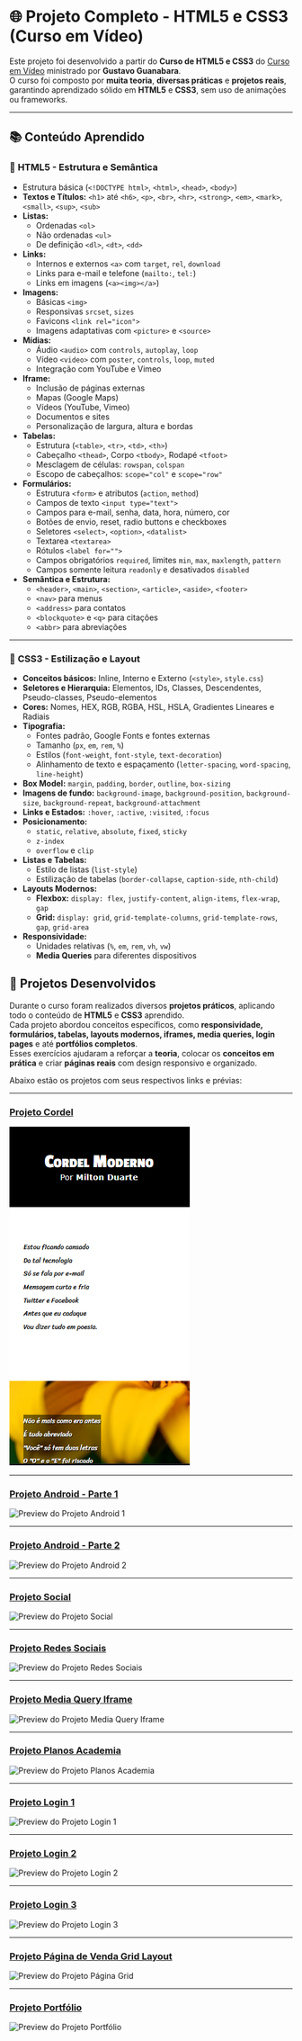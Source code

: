 # 🌐 Projeto Completo - HTML5 e CSS3 (Curso em Vídeo)

Este projeto foi desenvolvido a partir do **Curso de HTML5 e CSS3** do [Curso em Vídeo](https://www.cursoemvideo.com/) ministrado por **Gustavo Guanabara**.  
O curso foi composto por **muita teoria**, **diversas práticas** e **projetos reais**, garantindo aprendizado sólido em **HTML5** e **CSS3**, sem uso de animações ou frameworks.

---

## 📚 Conteúdo Aprendido

### 📝 **HTML5 - Estrutura e Semântica**
- Estrutura básica (`<!DOCTYPE html>`, `<html>`, `<head>`, `<body>`)
- **Textos e Títulos:** `<h1>` até `<h6>`, `<p>`, `<br>`, `<hr>`, `<strong>`, `<em>`, `<mark>`, `<small>`, `<sup>`, `<sub>`
- **Listas:**  
  - Ordenadas `<ol>`  
  - Não ordenadas `<ul>`  
  - De definição `<dl>`, `<dt>`, `<dd>`
- **Links:**  
  - Internos e externos `<a>` com `target`, `rel`, `download`  
  - Links para e-mail e telefone (`mailto:`, `tel:`)  
  - Links em imagens (`<a><img></a>`)
- **Imagens:**  
  - Básicas `<img>`  
  - Responsivas `srcset`, `sizes`  
  - Favicons `<link rel="icon">`  
  - Imagens adaptativas com `<picture>` e `<source>`
- **Mídias:**  
  - Áudio `<audio>` com `controls`, `autoplay`, `loop`  
  - Vídeo `<video>` com `poster`, `controls`, `loop`, `muted`  
  - Integração com YouTube e Vimeo
- **Iframe:**  
  - Inclusão de páginas externas  
  - Mapas (Google Maps)  
  - Vídeos (YouTube, Vimeo)  
  - Documentos e sites  
  - Personalização de largura, altura e bordas
- **Tabelas:**  
  - Estrutura (`<table>`, `<tr>`, `<td>`, `<th>`)  
  - Cabeçalho `<thead>`, Corpo `<tbody>`, Rodapé `<tfoot>`  
  - Mesclagem de células: `rowspan`, `colspan`  
  - Escopo de cabeçalhos: `scope="col"` e `scope="row"`
- **Formulários:**  
  - Estrutura `<form>` e atributos (`action`, `method`)  
  - Campos de texto `<input type="text">`  
  - Campos para e-mail, senha, data, hora, número, cor  
  - Botões de envio, reset, radio buttons e checkboxes  
  - Seletores `<select>`, `<option>`, `<datalist>`  
  - Textarea `<textarea>`  
  - Rótulos `<label for="">`  
  - Campos obrigatórios `required`, limites `min`, `max`, `maxlength`, `pattern`  
  - Campos somente leitura `readonly` e desativados `disabled`
- **Semântica e Estrutura:**  
  - `<header>`, `<main>`, `<section>`, `<article>`, `<aside>`, `<footer>`  
  - `<nav>` para menus  
  - `<address>` para contatos  
  - `<blockquote>` e `<q>` para citações  
  - `<abbr>` para abreviações  

---

### 🎨 **CSS3 - Estilização e Layout**
- **Conceitos básicos:** Inline, Interno e Externo (`<style>`, `style.css`)
- **Seletores e Hierarquia:** Elementos, IDs, Classes, Descendentes, Pseudo-classes, Pseudo-elementos
- **Cores:** Nomes, HEX, RGB, RGBA, HSL, HSLA, Gradientes Lineares e Radiais
- **Tipografia:**  
  - Fontes padrão, Google Fonts e fontes externas  
  - Tamanho (`px`, `em`, `rem`, `%`)  
  - Estilos (`font-weight`, `font-style`, `text-decoration`)  
  - Alinhamento de texto e espaçamento (`letter-spacing`, `word-spacing`, `line-height`)
- **Box Model:** `margin`, `padding`, `border`, `outline`, `box-sizing`
- **Imagens de fundo:** `background-image`, `background-position`, `background-size`, `background-repeat`, `background-attachment`
- **Links e Estados:** `:hover`, `:active`, `:visited`, `:focus`
- **Posicionamento:**  
  - `static`, `relative`, `absolute`, `fixed`, `sticky`  
  - `z-index`  
  - `overflow` e `clip`
- **Listas e Tabelas:**  
  - Estilo de listas (`list-style`)  
  - Estilização de tabelas (`border-collapse`, `caption-side`, `nth-child`)
- **Layouts Modernos:**  
  - **Flexbox:** `display: flex`, `justify-content`, `align-items`, `flex-wrap`, `gap`  
  - **Grid:** `display: grid`, `grid-template-columns`, `grid-template-rows`, `gap`, `grid-area`
- **Responsividade:**  
  - Unidades relativas (`%`, `em`, `rem`, `vh`, `vw`)  
  - **Media Queries** para diferentes dispositivos

## 📂 Projetos Desenvolvidos  

Durante o curso foram realizados diversos **projetos práticos**, aplicando todo o conteúdo de **HTML5** e **CSS3** aprendido.  
Cada projeto abordou conceitos específicos, como **responsividade, formulários, tabelas, layouts modernos, iframes, media queries, login pages** e até **portfólios completos**.  
Esses exercícios ajudaram a reforçar a **teoria**, colocar os **conceitos em prática** e criar **páginas reais** com design responsivo e organizado.  

Abaixo estão os projetos com seus respectivos links e prévias:

---

### [Projeto Cordel](https://github.com/Debug-Matheus/projeto-cordel)  
![Preview do Projeto Cordel](https://github.com/Debug-Matheus/Htmll-Css-JavaScript/blob/main/images/projeto%201.PNG?raw=true)  

---

### [Projeto Android - Parte 1](https://github.com/Debug-Matheus/projeto-android)  
![Preview do Projeto Android 1](coloque-aqui-o-link-da-imagem)  

---

### [Projeto Android - Parte 2](https://github.com/Debug-Matheus/projeto-android2)  
![Preview do Projeto Android 2](coloque-aqui-o-link-da-imagem)  

---

### [Projeto Social](https://github.com/Debug-Matheus/projeto-social)  
![Preview do Projeto Social](coloque-aqui-o-link-da-imagem)  

---

### [Projeto Redes Sociais](https://github.com/Debug-Matheus/projeto-redes-sociais)  
![Preview do Projeto Redes Sociais](coloque-aqui-o-link-da-imagem)  

---

### [Projeto Media Query Iframe](https://github.com/Debug-Matheus/projeto-mediaquery-iframe)  
![Preview do Projeto Media Query Iframe](coloque-aqui-o-link-da-imagem)  

---

### [Projeto Planos Academia](https://github.com/Debug-Matheus/projeto-planos-academia)  
![Preview do Projeto Planos Academia](coloque-aqui-o-link-da-imagem)  

---

### [Projeto Login 1](https://github.com/Debug-Matheus/projeto-login)  
![Preview do Projeto Login 1](coloque-aqui-o-link-da-imagem)  

---

### [Projeto Login 2](https://github.com/Debug-Matheus/projeto-login-2)  
![Preview do Projeto Login 2](coloque-aqui-o-link-da-imagem)  

---

### [Projeto Login 3](https://github.com/Debug-Matheus/projeto-login3)  
![Preview do Projeto Login 3](coloque-aqui-o-link-da-imagem)  

---

### [Projeto Página de Venda Grid Layout](https://github.com/Debug-Matheus/desafio-pagina-grid-layout)  
![Preview do Projeto Página Grid](coloque-aqui-o-link-da-imagem)  

---

### [Projeto Portfólio](https://github.com/Debug-Matheus/projeto-portfolio)  
![Preview do Projeto Portfólio](coloque-aqui-o-link-da-imagem)  



